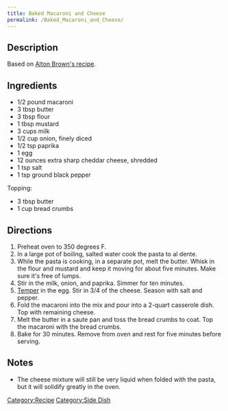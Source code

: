 ```yaml
---
title: Baked Macaroni and Cheese
permalink: /Baked_Macaroni_and_Cheese/
---
```


Description
-----------

Based on [Alton Brown's recipe](http://www.foodnetwork.com/recipes/alton-brown/baked-macaroni-and-cheese-recipe/index.html).

Ingredients
-----------

-   1/2 pound macaroni
-   3 tbsp butter
-   3 tbsp flour
-   1 tbsp mustard
-   3 cups milk
-   1/2 cup onion, finely diced
-   1/2 tsp paprika
-   1 egg
-   12 ounces extra sharp cheddar cheese, shredded
-   1 tsp salt
-   1 tsp ground black pepper

Topping:

-   3 tbsp butter
-   1 cup bread crumbs

Directions
----------

1.  Preheat oven to 350 degrees F.
2.  In a large pot of boiling, salted water cook the pasta to al dente.
3.  While the pasta is cooking, in a separate pot, melt the butter. Whisk in the flour and mustard and keep it moving for about five minutes. Make sure it's free of lumps.
4.  Stir in the milk, onion, and paprika. Simmer for ten minutes.
5.  [Temper](/Techniques_Glossary#Temper "wikilink") in the egg. Stir in 3/4 of the cheese. Season with salt and pepper.
6.  Fold the macaroni into the mix and pour into a 2-quart casserole dish. Top with remaining cheese.
7.  Melt the butter in a saute pan and toss the bread crumbs to coat. Top the macaroni with the bread crumbs.
8.  Bake for 30 minutes. Remove from oven and rest for five minutes before serving.

Notes
-----

-   The cheese mixture will still be very liquid when folded with the pasta, but it will solidify greatly in the oven.

[Category:Recipe](/Category:Recipe "wikilink") [Category:Side Dish](/Category:Side_Dish "wikilink")